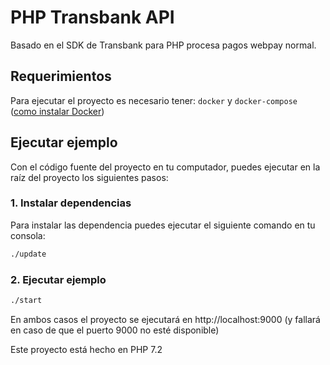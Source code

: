 #   PHP Transbank API  

Basado en el SDK de Transbank para PHP procesa pagos webpay normal. 

## Requerimientos
Para ejecutar el proyecto es necesario tener: 
 ```docker``` y ```docker-compose``` ([como instalar Docker](https://docs.docker.com/install/))

## Ejecutar ejemplo
Con el código fuente del proyecto en tu computador, puedes ejecutar en la raíz del proyecto los siguientes pasos:

### 1. Instalar dependencias

Para instalar las dependencia puedes ejecutar el siguiente comando en tu consola:
```bash
./update
```

### 2. Ejecutar ejemplo

```bash
./start
```

En ambos casos el proyecto se ejecutará en http://localhost:9000 (y fallará en caso de que el puerto 9000 no esté disponible)

Este proyecto está hecho en PHP 7.2